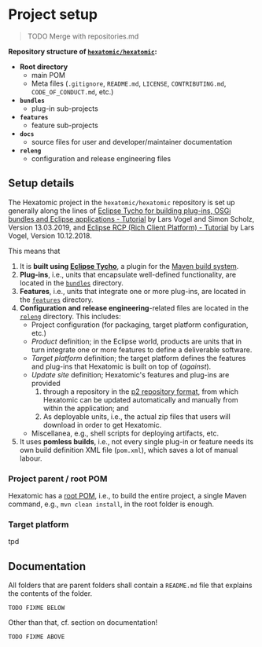 # Project setup

> TODO Merge with repositories.md

**Repository structure of [`hexatomic/hexatomic`](https://github.com/hexatomic/hexatomic):**

- **Root directory**
	- main POM
	- Meta files (`.gitignore`, `README.md`, `LICENSE`, `CONTRIBUTING.md`, `CODE_OF_CONDUCT.md`, etc.)
- **`bundles`**
	- plug-in sub-projects
- **`features`**
	- feature sub-projects
- **`docs`**
	- source files for user and developer/maintainer documentation
- **`releng`**
	- configuration and release engineering files

## Setup details

The Hexatomic project in the `hexatomic/hexatomic` repository is set up generally
along the lines of [Eclipse Tycho for building plug-ins, OSGi bundles and Eclipse applications - Tutorial](http://web.archive.org/web/20190801113418/https://www.vogella.com/tutorials/EclipseTycho/article.html) by 
Lars Vogel and Simon Scholz, Version 13.03.2019, and [Eclipse RCP (Rich Client Platform) - Tutorial](http://web.archive.org/web/20190807184652/https://www.vogella.com/tutorials/EclipseRCP/article.html) by Lars Vogel, Version 10.12.2018.

This means that

1. It is **built using [Eclipse Tycho](http://web.archive.org/web/20190807185333/https://www.eclipse.org/tycho/)**, a plugin for the [Maven build system](http://web.archive.org/web/20190806000707/https://maven.apache.org/).
2. **Plug-ins**, i.e., units that encapsulate well-defined functionality, are located in the [`bundles`](https://github.com/hexatomic/hexatomic/tree/main/bundles/) directory.
3. **Features**, i.e., units that integrate one or more plug-ins, are located in the [`features`](https://github.com/hexatomic/hexatomic/tree/feature/0.1.0/features/) directory.
4. **Configuration and release engineering**-related files are located in the [`releng`](https://github.com/hexatomic/hexatomic/tree/feature/0.1.0/releng/) directory. This includes:
	- Project configuration (for packaging, target platform configuration, etc.)
	- *Product* definition; in the Eclipse world, products are units that in turn integrate one or more features to define a deliverable software.
	- *Target platform* definition; the target platform defines the features and plug-ins that Hexatomic is built on top of (*against*).
	-  *Update site* definition; Hexatomic's features and plug-ins are provided 
		1. through a repository in the [p2 repository format](http://web.archive.org/web/20190807191916/https://www.eclipse.org/equinox/p2/), from which Hexatomic can be updated automatically and manually from within the application; and
		2. As deployable units, i.e., the actual zip files that users will download in order to get Hexatomic.
	-  Miscellanea, e.g., shell scripts for deploying artifacts, etc. 
5. It uses **pomless builds**, i.e., not every single plug-in or feature needs its own build definition XML file (`pom.xml`), which saves a lot of manual labour.

### Project parent / root POM

Hexatomic has a [root POM](https://github.com/hexatomic/hexatomic/tree/main/pom.xml), i.e., to build the entire project, a single Maven command, e.g., `mvn clean install`, in the root folder is enough.

### Target platform

tpd

## Documentation

All folders that are parent folders shall contain a `README.md` file that explains the contents of the folder.

`TODO FIXME BELOW`

Other than that, cf. section on documentation!

`TODO FIXME ABOVE`